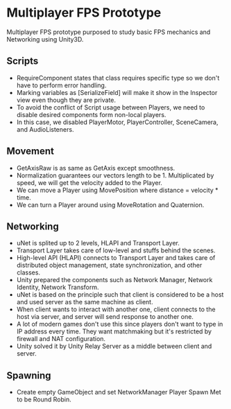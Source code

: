# Multiplayer FPS Prototype
Multiplayer FPS prototype purposed to study basic FPS mechanics and Networking using Unity3D.

## Scripts
- RequireComponent states that class requires specific type so we don't have to perform error handling.
- Marking variables as [SerializeField] will make it show in the Inspector view even though they are private.
- To avoid the conflict of Script usage between Players, we need to disable desired components form non-local players.
- In this case, we disabled PlayerMotor, PlayerController, SceneCamera, and AudioListeners.

## Movement
- GetAxisRaw is as same as GetAxis except smoothness.
- Normalization guarantees our vectors length to be 1. Multiplicated by speed, we will get the velocity added to the Player.
- We can move a Player using MovePosition where distance = velocity * time.
- We can turn a Player around using MoveRotation and Quaternion.

## Networking
- uNet is splited up to 2 levels, HLAPI and Transport Layer.
- Transport Layer takes care of low-level and stuffs behind the scenes.
- High-level API (HLAPI) connects to Transport Layer and takes care of distributed object management, state synchronization, and other classes.
- Unity prepared the components such as Network Manager, Network Identity, Network Transform.
- uNet is based on the principle such that client is considered to be a host and used server as the same machine as client.
- When client wants to interact with another one, client connects to the host via server, and server will send response to another one.
- A lot of modern games don't use this since players don't want to type in IP address every time. They want matchmaking but it's restricted by firewall and NAT configuration.
- Unity solved it by Unity Relay Server as a middle between client and server.

## Spawning
- Create empty GameObject and set NetworkManager Player Spawn Met to be Round Robin.
